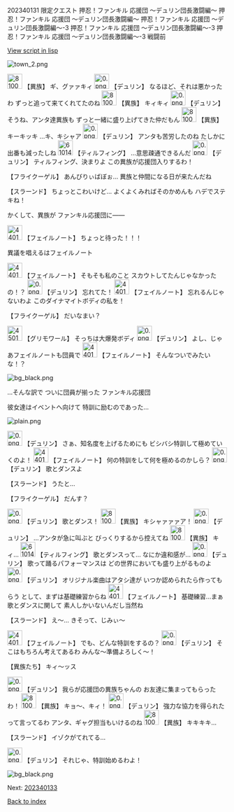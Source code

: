 202340131 限定クエスト  押忍！ファンキル 応援団 〜デュリン団長激闘編〜 押忍！ファンキル 応援団 〜デュリン団長激闘編〜 押忍！ファンキル 応援団 〜デュリン団長激闘編〜-3 押忍！ファンキル 応援団 〜デュリン団長激闘編〜-3 押忍！ファンキル 応援団 〜デュリン団長激闘編〜-3 戦闘前

[View script in lisp](../scripts/202340131.txt)

![town_2.png](../images/backgrounds/town_2.png)

<img src="../images/units/810004.png" alt="810004.png" height="34"/>
【異族】
ギ、グァァキィ

<img src="../images/units/0.png" alt="0.png" height="34"/>
【デュリン】
なるほど、それは悪かったわ
ずっと追って来てくれてたのね

<img src="../images/units/810004.png" alt="810004.png" height="34"/>
【異族】
キィキィ

<img src="../images/units/0.png" alt="0.png" height="34"/>
【デュリン】
そうね、アンタ達異族も
ずっと一緒に盛り上げてきた仲だもん

<img src="../images/units/810004.png" alt="810004.png" height="34"/>
【異族】
キーキッキ
…キ、キシャア

<img src="../images/units/0.png" alt="0.png" height="34"/>
【デュリン】
アンタも苦労したのね
たしかに出番も減ったしね

<img src="../images/units/6101411.png" alt="6101411.png" height="34"/>
【ティルフィング】
…意思疎通できるんだ

<img src="../images/units/0.png" alt="0.png" height="34"/>
【デュリン】
ティルフィング、決まりよ
この異族が応援団入りするわ！

【フライクーゲル】
あんびりぃばぼぉ…
異族と仲間になる日が来たんだね

【スラーンド】
ちょっとこわいけど…
よくよくみればそのかめんも
ハデでステキね！

かくして、異族が
ファンキル応援団に――

<img src="../images/units/44019002.png" alt="44019002.png" height="34"/>
【フェイルノート】
ちょっと待った！！！

異議を唱えるはフェイルノート

<img src="../images/units/44019002.png" alt="44019002.png" height="34"/>
【フェイルノート】
そもそも私のこと
スカウトしてたんじゃなかったの！？

<img src="../images/units/0.png" alt="0.png" height="34"/>
【デュリン】
忘れてた！

<img src="../images/units/44019002.png" alt="44019002.png" height="34"/>
【フェイルノート】
忘れるんじゃないわよ
このダイナマイトボディの私を！

【フライクーゲル】
だいなまい？

<img src="../images/units/45017002.png" alt="45017002.png" height="34"/>
【グリモワール】
そっちは大爆発ボディ

<img src="../images/units/0.png" alt="0.png" height="34"/>
【デュリン】
よし、じゃあフェイルノートも団員で

<img src="../images/units/44019002.png" alt="44019002.png" height="34"/>
【フェイルノート】
そんなついでみたいな！？

![bg_black.png](../images/backgrounds/bg_black.png)

…そんな訳で
ついに団員が揃った
ファンキル応援団

彼女達はイベントへ向けて
特訓に励むのであった…

![plain.png](../images/backgrounds/plain.png)

<img src="../images/units/0.png" alt="0.png" height="34"/>
【デュリン】
さぁ、知名度を上げるためにも
ビシバシ特訓して極めていくのよ！

<img src="../images/units/44019002.png" alt="44019002.png" height="34"/>
【フェイルノート】
何の特訓をして何を極めるのかしら？

<img src="../images/units/0.png" alt="0.png" height="34"/>
【デュリン】
歌とダンスよ

【スラーンド】
うたと…

【フライクーゲル】
だんす？

<img src="../images/units/0.png" alt="0.png" height="34"/>
【デュリン】
歌とダンス！

<img src="../images/units/810004.png" alt="810004.png" height="34"/>
【異族】
キシャァァァア！

<img src="../images/units/0.png" alt="0.png" height="34"/>
【デュリン】
…アンタが急に叫ぶと
びっくりするから控えてね

<img src="../images/units/810004.png" alt="810004.png" height="34"/>
【異族】
キィ…

<img src="../images/units/6101411.png" alt="6101411.png" height="34"/>
【ティルフィング】
歌とダンスって…
なにか違和感が…

<img src="../images/units/0.png" alt="0.png" height="34"/>
【デュリン】
歌って踊るパフォーマンスは
どの世界においても盛り上がるものよ

<img src="../images/units/0.png" alt="0.png" height="34"/>
【デュリン】
オリジナル楽曲はアタシ達が
いつか認められたら作ってもらう
として、まずは基礎練習からね

<img src="../images/units/44019002.png" alt="44019002.png" height="34"/>
【フェイルノート】
基礎練習…まぁ歌とダンスに関して
素人しかいないんだし当然ね

【スラーンド】
え～…
きそって、じみぃ～

<img src="../images/units/44019002.png" alt="44019002.png" height="34"/>
【フェイルノート】
でも、どんな特訓をするの？

<img src="../images/units/0.png" alt="0.png" height="34"/>
【デュリン】
そこはもちろん考えてあるわ
みんな～準備よろしく～！

【異族たち】
キィ～ッス

<img src="../images/units/0.png" alt="0.png" height="34"/>
【デュリン】
我らが応援団の異族ちゃんの
お友達に集まってもらったわ！

<img src="../images/units/810004.png" alt="810004.png" height="34"/>
【異族】
キョ～、キィ！

<img src="../images/units/0.png" alt="0.png" height="34"/>
【デュリン】
強力な協力を得られた
って言ってるわ
アンタ、ギャグ担当もいけるのね

<img src="../images/units/810004.png" alt="810004.png" height="34"/>
【異族】
キキキキ…

【スラーンド】
イゾクがてれてる…

<img src="../images/units/0.png" alt="0.png" height="34"/>
【デュリン】
それじゃ、特訓始めるわよ！

![bg_black.png](../images/backgrounds/bg_black.png)


Next: [202340133](202340133.md)

[Back to index](index.md)
